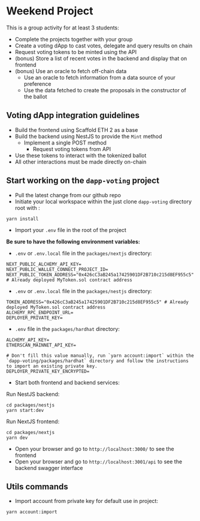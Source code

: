 # Weekend Project

This is a group activity for at least 3 students:

* Complete the projects together with your group
* Create a voting dApp to cast votes, delegate and query results on chain
* Request voting tokens to be minted using the API
* (bonus) Store a list of recent votes in the backend and display that on frontend
* (bonus) Use an oracle to fetch off-chain data
  * Use an oracle to fetch information from a data source of your preference
  * Use the data fetched to create the proposals in the constructor of the ballot

## Voting dApp integration guidelines

* Build the frontend using Scaffold ETH 2 as a base
* Build the backend using NestJS to provide the `Mint` method
  * Implement a single POST method
    * Request voting tokens from API
* Use these tokens to interact with the tokenized ballot
* All other interactions must be made directly on-chain

## Start working on the `dapp-voting` project

* Pull the latest change from our github repo
* Initiate your local workspace within the just clone `dapp-voting` directory root with :

```shell
yarn install
```

* Import your `.env` file in the root of the project

**Be sure to have the following environment variables:**

* `.env` or `.env.local` file in the `packages/nextjs` directory:

```env
NEXT_PUBLIC_ALCHEMY_API_KEY=
NEXT_PUBLIC_WALLET_CONNECT_PROJECT_ID=
NEXT_PUBLIC_TOKEN_ADDRESS="0x426cC3aB245a17425901DF2B710c215d8EF955c5" # Already deployed MyToken.sol contract address
```

* `.env` or `.env.local` file in the `packages/nestjs` directory:

```env
TOKEN_ADDRESS="0x426cC3aB245a17425901DF2B710c215d8EF955c5" # Already deployed MyToken.sol contract address
ALCHEMY_RPC_ENDPOINT_URL=
DEPLOYER_PRIVATE_KEY=
```

* `.env` file in the `packages/hardhat` directory:

```env
ALCHEMY_API_KEY=
ETHERSCAN_MAINNET_API_KEY=

# Don't fill this value manually, run `yarn account:import` within the `dapp-voting/packages/hardhat` directory and follow the instructions to import an existing private key.
DEPLOYER_PRIVATE_KEY_ENCRYPTED=
```

* Start both frontend and backend services:

Run NestJS backend:

```shell
cd packages/nestjs
yarn start:dev
```

Run NextJS frontend:

```shell
cd packages/nextjs
yarn dev
```

* Open your browser and go to `http://localhost:3000/` to see the frontend
* Open your browser and go to `http://localhost:3001/api` to see the backend swagger interface

## Utils commands

* Import account from private key for default use in project:

```shell
yarn account:import
```
